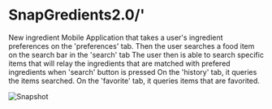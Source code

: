 # SnapGredients2.0/'
New ingredient Mobile Application that takes a user's ingredient preferences on the 'preferences' tab. 
Then the user searches a food item on the search bar in the 'search' tab 
The user then is able to search specific items that will relay the ingredients that are matched with prefered ingredients when 'search' button is pressed 
On the 'history' tab, it queries the items searched.
On the 'favorite' tab, it queries items that are favorited. 



![Snapshot](https://github.com/icsilva453/SnapGriedients2.0/blob/master/sc1.jpg)
